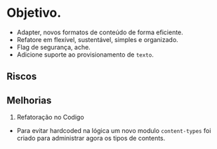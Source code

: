# Objetivo.
- Adapter, novos formatos de conteúdo de forma eficiente.
- Refatore em flexível, sustentável, simples e organizado.
- Flag de segurança, ache.
- Adicione suporte ao provisionamento de `texto`.


## Riscos ##



## Melhorias ##

1. Refatoração no Codigo

- Para evitar hardcoded na lógica um novo modulo `content-types` foi criado para administrar agora os tipos de contents.

